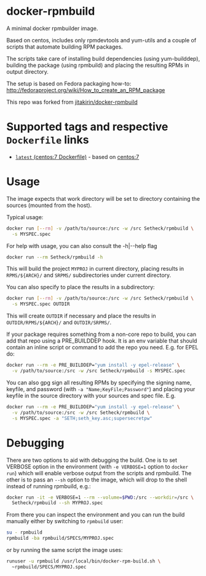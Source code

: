 docker-rpmbuild
===============

A minimal docker rpmbuilder image.

Based on centos, includes only rpmdevtools and yum-utils and a couple
of scripts that automate building RPM packages.

The scripts take care of installing build dependencies (using
yum-builddep), building the package (using rpmbuild) and placing the
resulting RPMs in output directory.

The setup is based on Fedora packaging how-to:
http://fedoraproject.org/wiki/How_to_create_an_RPM_package

This repo was forked from [jitakirin/docker-rpmbuild](https://github.com/jitakirin/docker-rpmbuild) 

Supported tags and respective `Dockerfile` links
================================================

- [`latest` (centos:7 Dockerfile)](https://github.com/Setheck/docker-rpmbuild/blob/master/Dockerfile) - based on [centos:7](https://registry.hub.docker.com/_/centos/)

Usage
=====

The image expects that work directory will be set to directory
containing the sources (mounted from the host).

Typical usage:

```sh
docker run [--rm] -v /path/to/source:/src -w /src Setheck/rpmbuild \
  -s MYSPEC.spec
```

For help with usage, you can also consult the -h|--help flag
```sh
docker run --rm Setheck/rpmbuild -h
```

This will build the project `MYPROJ` in current directory, placing
results in `RPMS/${ARCH}/` and `SRPMS/` subdirectories under current
directory.

You can also specify to place the results in a subdirectory:

```sh
docker run [--rm] -v /path/to/source:/src -w /src Setheck/rpmbuild \
  -s MYSPEC.spec OUTDIR
```

This will create `OUTDIR` if necessary and place the results in
`OUTDIR/RPMS/${ARCH}/` and `OUTDIR/SRPMS/`.

If your package requires something from a non-core repo to build, you
can add that repo using a PRE_BUILDDEP hook.  It is an env variable
that should contain an inline script or command to add the repo you
need.  E.g. for EPEL do:

```sh
docker run --rm -e PRE_BUILDDEP="yum install -y epel-release" \
  -v /path/to/source:/src -w /src Setheck/rpmbuild -s MYSPEC.spec
```

You can also gpg sign all resulting RPMs by specifying the signing name,
keyfile, and password (with `-a "Name;KeyFile;Password"`) and placing
your keyfile in the source directory with your sources and spec file.
E.g.

```sh
docker run --rm -e PRE_BUILDDEP="yum install -y epel-release" \
  -v /path/to/source:/src -w /src Setheck/rpmbuild \
  -s MYSPEC.spec -a "SETH;seth_key.asc;supersecretpw"
```

Debugging
=========

There are two options to aid with debugging the build.  One is to set
VERBOSE option in the environment (with `-e VERBOSE=1` option to
`docker run`) which will enable verbose output from the scripts and
rpmbuild.  The other is to pass an `--sh` option to the image, which
will drop to the shell instead of running rpmbuild, e.g.:

```sh
docker run -it -e VERBOSE=1 --rm --volume=$PWD:/src --workdir=/src \
  Setheck/rpmbuild --sh MYPROJ.spec
```

From there you can inspect the environment and you can run the build
manually either by switching to `rpmbuild` user:

```sh
su - rpmbuild
rpmbuild -ba rpmbuild/SPECS/MYPROJ.spec
```

or by running the same script the image uses:

```sh
runuser -u rpmbuild /usr/local/bin/docker-rpm-build.sh \
  ~rpmbuild/SPECS/MYPROJ.spec
```
